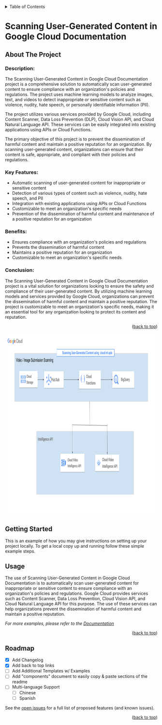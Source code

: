 <!-- TABLE OF CONTENTS -->
<details>
  <summary>Table of Contents</summary>
  <ol>
    <li>
      <a href="#about-the-project">About The Project</a>
       <ul>
            <li><a href="#description">Description</a></li>
            <li><a href="#key-feature">Key  Features</a></li>
            <li><a href="#benefits">Benefits</a></li>
      </ul>
    </li>
    <li>
      <a href="#getting-started">Getting Started</a>
    </li>
    <li><a href="#usage">Usage</a></li>
    <li><a href="#roadmap">Roadmap</a></li>
  </ol>
</details>


# Scanning User-Generated Content in Google Cloud Documentation
<!-- ABOUT THE PROJECT -->
## About The Project


### Description:
The Scanning User-Generated Content in Google Cloud Documentation project is a comprehensive solution to automatically scan user-generated content to ensure compliance with an organization's policies and regulations. The project uses machine learning models to analyze images, text, and videos to detect inappropriate or sensitive content such as violence, nudity, hate speech, or personally identifiable information (PII).

The project utilizes various services provided by Google Cloud, including Content Scanner, Data Loss Prevention (DLP), Cloud Vision API, and Cloud Natural Language API. These services can be easily integrated into existing applications using APIs or Cloud Functions.

The primary objective of this project is to prevent the dissemination of harmful content and maintain a positive reputation for an organization. By scanning user-generated content, organizations can ensure that their content is safe, appropriate, and compliant with their policies and regulations.

### Key Features:

* Automatic scanning of user-generated content for inappropriate or sensitive content
* Detection of various types of content such as violence, nudity, hate speech, and PII
* Integration with existing applications using APIs or Cloud Functions
* Customizable to meet an organization's specific needs
* Prevention of the dissemination of harmful content and maintenance of a positive reputation for an organization

### Benefits:

* Ensures compliance with an organization's policies and regulations
* Prevents the dissemination of harmful content
* Maintains a positive reputation for an organization
* Customizable to meet an organization's specific needs

### Conclusion:
The Scanning User-Generated Content in Google Cloud Documentation project is a vital solution for organizations looking to ensure the safety and compliance of their user-generated content. By utilizing machine learning models and services provided by Google Cloud, organizations can prevent the dissemination of harmful content and maintain a positive reputation. The project is customizable to meet an organization's specific needs, making it an essential tool for any organization looking to protect its content and reputation.

<p align="right">(<a href="#readme-top">back to top</a>)</p>

<a href="https://github.com/othneildrew/Best-README-Template">
    <img src="Scanning User-Generated Content in Google Cloud Documentation.png" alt="" width="800" height="600">
  </a>


<!-- GETTING STARTED -->
## Getting Started



This is an example of how you may give instructions on setting up your project locally.
To get a local copy up and running follow these simple example steps.

<!-- USAGE EXAMPLES -->
## Usage

The use of Scanning User-Generated Content in Google Cloud Documentation is to automatically scan user-generated content for inappropriate or sensitive content to ensure compliance with an organization's policies and regulations. Google Cloud provides services such as Content Scanner, Data Loss Prevention, Cloud Vision API, and Cloud Natural Language API for this purpose. The use of these services can help organizations prevent the dissemination of harmful content and maintain a positive reputation.

_For more examples, please refer to the [Documentation](https://docs.google.com/document/d/1dO6SWhzOx5_3xxmB-kMPSnxChTof5Vq8R1NkMDavTMU/edit?usp=sharing)_

<p align="right">(<a href="#readme-top">back to top</a>)</p>



<!-- ROADMAP -->
## Roadmap

- [x] Add Changelog
- [x] Add back to top links
- [ ] Add Additional Templates w/ Examples
- [ ] Add "components" document to easily copy & paste sections of the readme
- [ ] Multi-language Support
    - [ ] Chinese
    - [ ] Spanish

See the [open issues](https://github.com/othneildrew/Best-README-Template/issues) for a full list of proposed features (and known issues).

<p align="right">(<a href="#readme-top">back to top</a>)</p>
